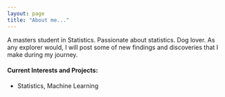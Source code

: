 ```yaml
---
layout: page
title: "About me..."
---
```


A masters student in Statistics. Passionate about statistics. Dog lover. 
As any explorer would, I will post some of new findings and discoveries that I make during my journey. 

#### Current Interests and Projects:

- Statistics, Machine Learning

